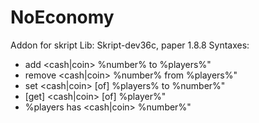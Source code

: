 # NoEconomy
Addon for skript
Lib: Skript-dev36c, paper 1.8.8
Syntaxes:
 - add <cash|coin> %number% to %players%"
 - remove <cash|coin> %number% from %players%"
 - set <cash|coin> [of] %players% to %number%"
 - [get] <cash|coin> [of] %player%"
 - %players has <cash|coin> %number%"
